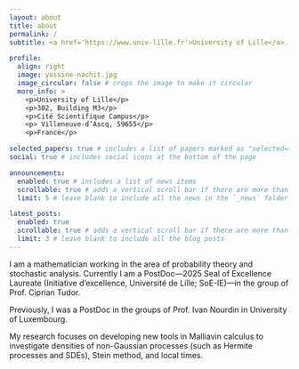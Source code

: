 ```yaml
---
layout: about
title: about
permalink: /
subtitle: <a href='https://www.univ-lille.fr'>University of Lille</a>. <a href='https://math.univ-lille.fr/equipes-de-recherche/probabilites-et-statistique'>Paul Painlevé Laboratory</a>. yassine[dot]nachit[at]univ-lille[dot]fr

profile:
  align: right
  image: yassine-nachit.jpg
  image_circular: false # crops the image to make it circular
  more_info: >
    <p>University of Lille</p>
    <p>302, Building M3</p> 
    <p>Cité Scientifique Campus</p>
    <p> Villeneuve-d’Ascq, 59655</p>
    <p>France</p>

selected_papers: true # includes a list of papers marked as "selected={true}"
social: true # includes social icons at the bottom of the page

announcements:
  enabled: true # includes a list of news items
  scrollable: true # adds a vertical scroll bar if there are more than 3 news items
  limit: 5 # leave blank to include all the news in the `_news` folder

latest_posts:
  enabled: true
  scrollable: true # adds a vertical scroll bar if there are more than 3 new posts items
  limit: 3 # leave blank to include all the blog posts
---
```


I am a mathematician working in the area of probability theory and stochastic analysis. Currently I am a PostDoc—2025 Seal of Excellence Laureate (Initiative d’excellence, Université de Lille; SoE-IE)—in the group of Prof. Ciprian Tudor.

Previously, I was a PostDoc in the groups of Prof.  Ivan Nourdin in University of Luxembourg.

My research focuses on developing new tools in Malliavin calculus to investigate densities of non-Gaussian processes (such as Hermite processes and SDEs), Stein method, and local times. 
